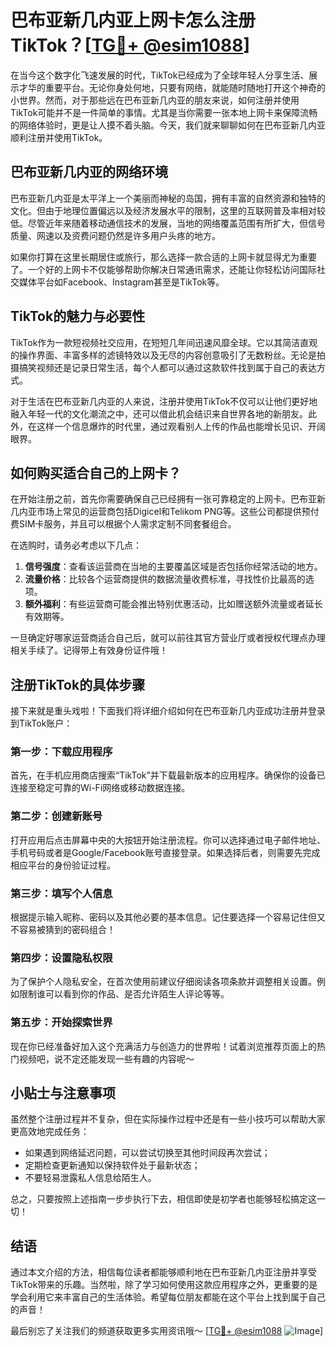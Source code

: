 # 巴布亚新几内亚上网卡怎么注册TikTok？[[TG💪+ @esim1088](https://t.me/s/esim1088)]

在当今这个数字化飞速发展的时代，TikTok已经成为了全球年轻人分享生活、展示才华的重要平台。无论你身处何地，只要有网络，就能随时随地打开这个神奇的小世界。然而，对于那些远在巴布亚新几内亚的朋友来说，如何注册并使用TikTok可能并不是一件简单的事情。尤其是当你需要一张本地上网卡来保障流畅的网络体验时，更是让人摸不着头脑。今天，我们就来聊聊如何在巴布亚新几内亚顺利注册并使用TikTok。

## 巴布亚新几内亚的网络环境

巴布亚新几内亚是太平洋上一个美丽而神秘的岛国，拥有丰富的自然资源和独特的文化。但由于地理位置偏远以及经济发展水平的限制，这里的互联网普及率相对较低。尽管近年来随着移动通信技术的发展，当地的网络覆盖范围有所扩大，但信号质量、网速以及资费问题仍然是许多用户头疼的地方。

如果你打算在这里长期居住或旅行，那么选择一款合适的上网卡就显得尤为重要了。一个好的上网卡不仅能够帮助你解决日常通讯需求，还能让你轻松访问国际社交媒体平台如Facebook、Instagram甚至是TikTok等。

## TikTok的魅力与必要性

TikTok作为一款短视频社交应用，在短短几年间迅速风靡全球。它以其简洁直观的操作界面、丰富多样的滤镜特效以及无尽的内容创意吸引了无数粉丝。无论是拍摄搞笑视频还是记录日常生活，每个人都可以通过这款软件找到属于自己的表达方式。

对于生活在巴布亚新几内亚的人来说，注册并使用TikTok不仅可以让他们更好地融入年轻一代的文化潮流之中，还可以借此机会结识来自世界各地的新朋友。此外，在这样一个信息爆炸的时代里，通过观看别人上传的作品也能增长见识、开阔眼界。

## 如何购买适合自己的上网卡？

在开始注册之前，首先你需要确保自己已经拥有一张可靠稳定的上网卡。巴布亚新几内亚市场上常见的运营商包括Digicel和Telikom PNG等。这些公司都提供预付费SIM卡服务，并且可以根据个人需求定制不同套餐组合。

在选购时，请务必考虑以下几点：
1. **信号强度**：查看该运营商在当地的主要覆盖区域是否包括你经常活动的地方。
2. **流量价格**：比较各个运营商提供的数据流量收费标准，寻找性价比最高的选项。
3. **额外福利**：有些运营商可能会推出特别优惠活动，比如赠送额外流量或者延长有效期等。

一旦确定好哪家运营商适合自己后，就可以前往其官方营业厅或者授权代理点办理相关手续了。记得带上有效身份证件哦！

## 注册TikTok的具体步骤

接下来就是重头戏啦！下面我们将详细介绍如何在巴布亚新几内亚成功注册并登录到TikTok账户：

### 第一步：下载应用程序
首先，在手机应用商店搜索“TikTok”并下载最新版本的应用程序。确保你的设备已连接至稳定可靠的Wi-Fi网络或移动数据连接。

### 第二步：创建新账号
打开应用后点击屏幕中央的大按钮开始注册流程。你可以选择通过电子邮件地址、手机号码或者是Google/Facebook账号直接登录。如果选择后者，则需要先完成相应平台的身份验证过程。

### 第三步：填写个人信息
根据提示输入昵称、密码以及其他必要的基本信息。记住要选择一个容易记住但又不容易被猜到的密码组合！

### 第四步：设置隐私权限
为了保护个人隐私安全，在首次使用前建议仔细阅读各项条款并调整相关设置。例如限制谁可以看到你的作品、是否允许陌生人评论等等。

### 第五步：开始探索世界
现在你已经准备好加入这个充满活力与创造力的世界啦！试着浏览推荐页面上的热门视频吧，说不定还能发现一些有趣的内容呢～

## 小贴士与注意事项

虽然整个注册过程并不复杂，但在实际操作过程中还是有一些小技巧可以帮助大家更高效地完成任务：
- 如果遇到网络延迟问题，可以尝试切换至其他时间段再次尝试；
- 定期检查更新通知以保持软件处于最新状态；
- 不要轻易泄露私人信息给陌生人。

总之，只要按照上述指南一步步执行下去，相信即使是初学者也能够轻松搞定这一切！

## 结语

通过本文介绍的方法，相信每位读者都能够顺利地在巴布亚新几内亚注册并享受TikTok带来的乐趣。当然啦，除了学习如何使用这款应用程序之外，更重要的是学会利用它来丰富自己的生活体验。希望每位朋友都能在这个平台上找到属于自己的声音！

最后别忘了关注我们的频道获取更多实用资讯哦～ [[TG💪+ @esim1088](https://t.me/s/esim1088) ![Image](https://i.postimg.cc/4NQfJmqS/Snipaste-2025-05-13-00-14-12.png)]